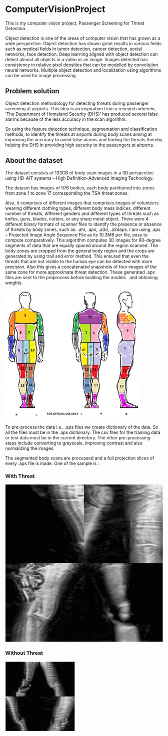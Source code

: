# ComputerVisionProject
This is my computer vision project, Passenger Screening for Threat Detection

Object detection is one of the areas of computer vision that has grown as a wide perspective.
Object detection has shown great results in various fields such as medical fields in tumor detection, cancer detection, social networks, face detection. 
Deep learning aligned with object detection can detect almost all objects in a video or an image. 
Images detected has consistency in relative pixel densities that can be modelled by convolution neural networks. 
Multiple object detection and localization using algorithms can be used for image processing.


## Problem solution

Object detection methodology for detecting threats during passenger screening at airports.
This idea is an inspiration from a research wherein, ‘The Department of Homeland Security (DHS)’ has produced several false alarms because of the less accuracy in the scan algorithm. 

So using the feature detection technique, segmentation and classification methods, to identify the threats at airports during body scans aiming at improving the accuracy to avoid false alarms and finding the threats thereby helping the DHS in providing high security to the passengers at airports.

## About the dataset

The dataset consists of 133GB of body scan images in a 3D perspective using HD-AIT systems – High Definition-Advanced Imaging Technology. 

The dataset has images of 976 bodies, each body partitioned into zones from zone 1 to zone 17 corresponding the TSA threat zones. 

Also, it comprises of different images that comprises images of volunteers wearing different clothing types, different body mass indices, different number of threats, different genders and different types of threats such as knifes, guns, blades, cutters, or any sharp metal object.
There were 4 different binary formats of scanner files to identify the presence or absence of threats by body zones, such as: .ahi, .aps, .a3d, .a3daps.
I am using .aps – Projected Image Angle Sequence File as its 10.3MB per file, easy to compute comparatively. This algorithm computes 3D images for 90-degree segments of data that are equally spaced around the region scanned. 
The body zones are cropped from the general body region and the crops are generated by using trail and error method. This ensured that even the threats that are not visible to the human eye can be detected with more precision. Also this gives a concatenated snapshots of four images of the same zone for more approximate threat detection.
These generated .aps files are sent to the preprocess before building the models   and obtaining weights.

![Image description](body_zones.jpg)


To pre-process the data i.e., .aps files we create dictionary of the data. So all the files must be in the .aps dictionary.
The csv files for the training data or test data must be in the current directory.
The other pre-processing steps include converting to grayscale, improving contrast and also normalizing the images.


The segmented body scans are processed and a full projection slices of every .aps file is made. One of the sample is :
### With Threat                                             

![Image description](threat.png)

### Without Threat 
![Image description](nothreat.png)

